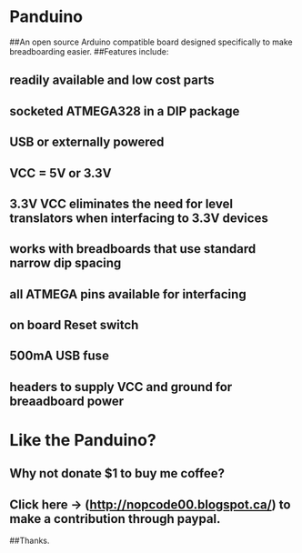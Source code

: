 # Panduino
##An open source Arduino compatible board designed specifically to make breadboarding easier.
##Features include:
##	readily available and low cost parts
##	socketed ATMEGA328 in a DIP package
##	USB or externally powered
##	VCC = 5V or 3.3V 
##	3.3V VCC eliminates the need for level translators when interfacing to 3.3V devices
##	works with breadboards that use standard narrow dip spacing
##	all ATMEGA pins available for interfacing
##	on board Reset switch
##	500mA USB fuse
##	headers to supply VCC and ground for breaadboard power	

# Like the Panduino?
## Why not donate $1 to buy me coffee?
## Click here -> (http://nopcode00.blogspot.ca/) to make a contribution through paypal.

##Thanks. 
